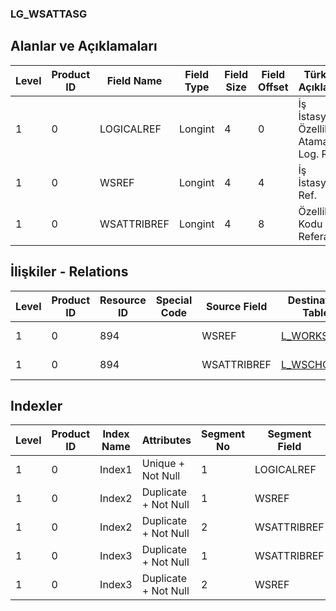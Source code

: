 ### LG_WSATTASG

## Alanlar ve Açıklamaları

**Level**|**Product ID**|**Field Name**|**Field Type**|**Field Size**|**Field Offset**|**Türkçe Açıklama**|**Expression**
-----|-----|-----|-----|-----|-----|-----|-----
1|0|LOGICALREF|Longint|4|0|İş İstasyonu Özellik Atamaları Log. Ref.|Workstation - Characteristic Assignment Logical Reference
1|0|WSREF|Longint|4|4|İş İstasyonu Ref.|Workstation Reference
1|0|WSATTRIBREF|Longint|4|8|Özellik Kodu Referansı|Characteristic Code Reference

## İlişkiler - Relations

**Level**|**Product ID**|**Resource ID**|**Special Code**|**Source Field**|**Destination Table**|**Destination Field**|**Relation Type**|**Extra Condition**
-----|-----|-----|-----|-----|-----|-----|-----|-----
1|0|894||WSREF|[L_WORKSTAT](../LG_WORKSTAT "L_WORKSTAT")|LOGICALREF|one-to-one|
1|0|894||WSATTRIBREF|[L_WSCHCODE](../LG_WSCHCODE "L_WSCHCODE")|LOGICALREF|one-to-one|

## Indexler

**Level**|**Product ID**|**Index Name**|**Attributes**|**Segment No**|**Segment Field**|**Sense**
-----|-----|-----|-----|-----|-----|-----
1|0|Index1|Unique + Not Null|1|LOGICALREF|Ascending
1|0|Index2|Duplicate + Not Null|1|WSREF|Ascending
1|0|Index2|Duplicate + Not Null|2|WSATTRIBREF|Ascending
1|0|Index3|Duplicate + Not Null|1|WSATTRIBREF|Ascending
1|0|Index3|Duplicate + Not Null|2|WSREF|Ascending
